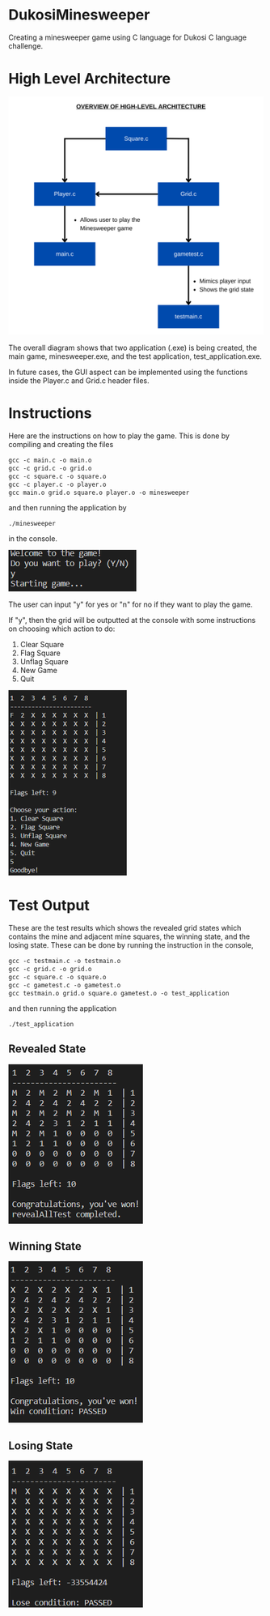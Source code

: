 # DukosiMinesweeper

Creating a minesweeper game using C language for Dukosi C language challenge.
# High Level Architecture

![architecture](pic/MineCArch.png)

The overall diagram shows that two application (.exe) is being created, the main game, minesweeper.exe, and the test application, test_application.exe. 

In future cases, the GUI aspect can be implemented using the functions inside the Player.c and Grid.c header files.


# Instructions

Here are the instructions on how to play the game. This is done by compiling and creating the files
```
gcc -c main.c -o main.o
gcc -c grid.c -o grid.o
gcc -c square.c -o square.o
gcc -c player.c -o player.o
gcc main.o grid.o square.o player.o -o minesweeper
```

and then running the application by
```
./minesweeper
```
in the console.

![Starting](pic/Starting.png)

The user can input "y" for yes or "n" for no if they want to play the game.

If "y", then the grid will be outputted at the console with some instructions on choosing which action to do:

1. Clear Square
2. Flag Square
3. Unflag Square
4. New Game
5. Quit

![FinalGameState](pic/FinalGameState.png)
# Test Output

These are the test results which shows the revealed grid states which contains the mine and adjacent mine squares, the winning state, and the losing state. These can be done by running the instruction in the console,
```
gcc -c testmain.c -o testmain.o
gcc -c grid.c -o grid.o
gcc -c square.c -o square.o
gcc -c gametest.c -o gametest.o
gcc testmain.o grid.o square.o gametest.o -o test_application
```
and then running the application
```
./test_application
```
## Revealed State

![Revealed](pic/Reveal.png)
## Winning State

![Revealed](pic/Success.png)
## Losing State

![Revealed](pic/Lost.png)
